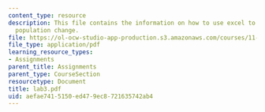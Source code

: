 ```yaml
---
content_type: resource
description: This file contains the information on how to use excel to understand
  population change.
file: https://ol-ocw-studio-app-production.s3.amazonaws.com/courses/11-204-planning-communications-and-digital-media-fall-2004/aefae7415150ed479ec8721635742ab4_lab3.pdf
file_type: application/pdf
learning_resource_types:
- Assignments
parent_title: Assignments
parent_type: CourseSection
resourcetype: Document
title: lab3.pdf
uid: aefae741-5150-ed47-9ec8-721635742ab4
---
```

